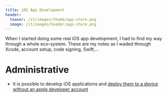 ```yaml
---
title: iOS App Development
header:
  teaser: /it/images/thumb/app-store.png
  image: /it/images/header/app-store.png
---
```


When I started doing some real iOS app development, I had to find my way through a whole eco-system. These are my notes as I waded through Xcode, account setup, code signing, Swift,...

# Administrative

* It is possible to develop iOS applications and [deploy them to a device without an apple developer account](http://blog.ionic.io/deploying-to-a-device-without-an-apple-developer-account/)

